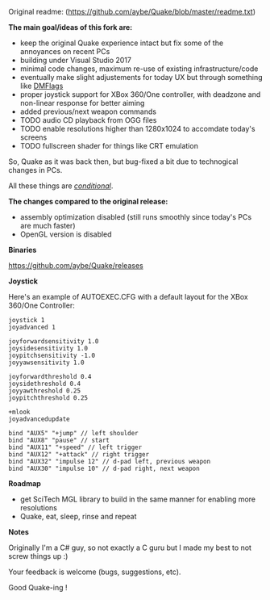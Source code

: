Original readme: (https://github.com/aybe/Quake/blob/master/readme.txt)

**The main goal/ideas of this fork are:**
- keep the original Quake experience intact but fix some of the annoyances on recent PCs
- building under Visual Studio 2017
- minimal code changes, maximum re-use of existing infrastructure/code
- eventually make slight adjustements for today UX but through something like [DMFlags](https://zdoom.org/wiki/DMFlags)
- proper joystick support for XBox 360/One controller, with deadzone and non-linear response for better aiming
- added previous/next weapon commands
- TODO audio CD playback from OGG files
- TODO enable resolutions higher than 1280x1024 to accomdate today's screens
- TODO fullscreen shader for things like CRT emulation

So, Quake as it was back then, but bug-fixed a bit due to technogical changes in PCs.

All these things are [*conditional*](https://github.com/aybe/Quake/blob/master/WinQuake/Config.h).

**The changes compared to the original release:**
- assembly optimization disabled (still runs smoothly since today's PCs are much faster)
- OpenGL version is disabled

**Binaries**

https://github.com/aybe/Quake/releases

**Joystick**

Here's an example of AUTOEXEC.CFG with a default layout for the XBox 360/One Controller:

```
joystick 1
joyadvanced 1

joyforwardsensitivity 1.0
joysidesensitivity 1.0
joypitchsensitivity -1.0
joyyawsensitivity 1.0

joyforwardthreshold 0.4
joysidethreshold 0.4
joyyawthreshold 0.25
joypitchthreshold 0.25

+mlook
joyadvancedupdate

bind "AUX5" "+jump" // left shoulder
bind "AUX8" "pause" // start
bind "AUX11" "+speed" // left trigger
bind "AUX12" "+attack" // right trigger
bind "AUX32" "impulse 12" // d-pad left, previous weapon
bind "AUX30" "impulse 10" // d-pad right, next weapon
```

**Roadmap**
 - get SciTech MGL library to build in the same manner for enabling more resolutions
 - Quake, eat, sleep, rinse and repeat
 
**Notes**

Originally I'm a C# guy, so not exactly a C guru but I made my best to not screw things up :)

Your feedback is welcome (bugs, suggestions, etc).

Good Quake-ing !
